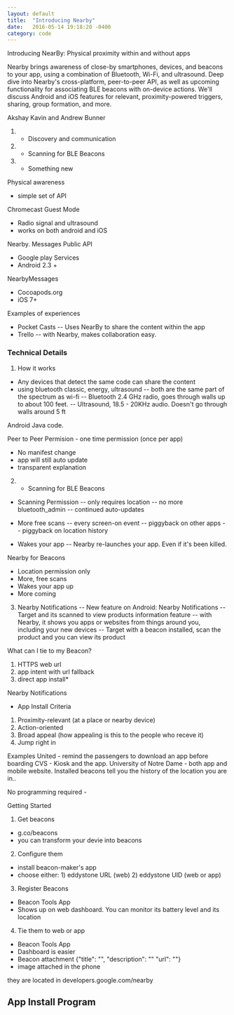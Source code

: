 ```yaml
---
layout: default
title:  "Introducing Nearby"
date:   2016-05-14 19:18:20 -0400
category: code
---
```


Introducing NearBy: Physical proximity within and without apps

Nearby brings awareness of close-by smartphones, devices, and beacons to your app, using a combination of Bluetooth, Wi-Fi, and ultrasound. Deep dive into Nearby's cross-platform, peer-to-peer API, as well as upcoming functionality for associating BLE beacons with on-device actions. We'll discuss Android and iOS features for relevant, proximity-powered triggers, sharing, group formation, and more.

Akshay Kavin and Andrew Bunner
1) - Discovery and communication
2) - Scanning for BLE Beacons
3) - Something new

Physical awareness 
- simple set of API

Chromecast Guest Mode
- Radio signal and ultrasound
- works on both android and iOS

Nearby. Messages Public API
- Google play Services
- Android 2.3 +

NearbyMessages
- Cocoapods.org
- iOS 7+

Examples of experiences 
- Pocket Casts
-- Uses NearBy to share the content within the app
- Trello
-- with Nearby, makes collaboration easy. 

### Technical Details
1. How it works
- Any devices that detect the same code can share the content
- using bluetooth classic, energy, ultrasound
-- both are the same part of the spectrum as wi-fi
-- Bluetooth 2.4 GHz radio, goes through walls up to about 100 feet.
-- Ultrasound, 18.5 - 20KHz audio. Doesn't go through walls around 5 ft

Android Java code.

Peer to Peer Permision - one time permission (once per app)
- No manifest change
- app will still auto update
- transparent explanation

2) - Scanning for BLE Beacons
- Scanning Permission
-- only requires location
-- no more bluetooth_admin
-- continued auto-updates

- More free scans
-- every screen-on event
-- piggyback on other apps
-- piggyback on location history
- Wakes your app
-- Nearby re-launches your app. Even if it's been killed.

Nearby for Beacons
- Location permission only
- More, free scans
- Wakes your app up
- More coming

3) Nearby Notifications
-- New feature on Android: Nearby Notifications
-- Target and its scanned to view products information feature
-- with Nearby, it shows you apps or websites from things around you, including your new devices
-- Target with a beacon installed, scan the product and you can view its product

What can I tie to my Beacon?
1. HTTPS web url
2. app intent with url fallback
3. direct app install*

Nearby Notifications
- App Install Criteria
1. Proximity-relevant (at a place or nearby device)
2. Action-oriented
3. Broad appeal (how appealing is this to the people who receve it)
4. Jump right in

Examples
United - remind the passengers to download an app before boarding
CVS - Kiosk and the app. 
University of Notre Dame - both app and mobile website. Installed beacons tell you the history of the location you are in..

No programming required - 

Getting Started
1. Get beacons
- g.co/beacons
- you can transform your devie into beacons
2. Configure them
- install beacon-maker's app
- choose either: 1) eddystone URL (web) 2) eddystone UID (web or app)
3. Register Beacons
- Beacon Tools App
- Shows up on web dashboard. You can monitor its battery level and its location
4. Tie them to web or app
- Beacon Tools App
- Dashboard is easier
- Beacon attachment
{"title": "",
"description": ""
"url": ""}
- image attached in the phone

they are located in developers.google.com/nearby

App Install Program
- 
